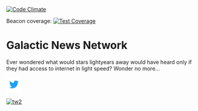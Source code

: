 [![Code Climate](https://codeclimate.com/github/egeemirozkan/GalacticNewsNetwork/badges/gpa.svg)](https://codeclimate.com/github/egeemirozkan/GalacticNewsNetwork)

Beacon coverage: [![Test Coverage](https://codeclimate.com/github/egeemirozkan/GalacticNewsNetwork/badges/coverage.svg)](https://codeclimate.com/github/egeemirozkan/GalacticNewsNetwork/coverage)

# Galactic News Network
Ever wondered what would stars lightyears away would have heard only if they had access to internet in light speed? Wonder no more...

<a href="http://twitter.com/gnn_alphacenta
" target="_blank"><img src="Twitter_Logo_Blue.png" 
alt="tw1" width="40" height="40" border="0" /></a>

<a href="http://twitter.com/proximahaberler
" target="_blank"><img src="Twitter_Logo.png" 
alt="tw2" width="40" height="40" border="0" /></a>
